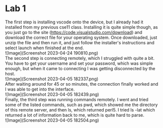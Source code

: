 # Lab 1  
The first step is installing vscode onto the device, but I already had it installed from my previous cse11 class. Installing it is quite simple though, as you just go to the site (https://code.visualstudio.com/download) and download the correct file for your operating system. Once downloaded, just unzip the file and then run it, and just follow the installer's instructions and select launch when finished at the end.  
![Image](Screenshot 2023-04-24 190810.png)  
The second step is connecting remotely, which I struggled with quite a bit. You have to get your username and set your password, which was simple enough, but when it came to connecting I was getting disconnected by the host.  
![Image](Screenshot 2023-04-05 182337.png)  
After waiting around for 45 or so minutes, the connection finally worked and I was able to get into the interface.  
![Image](Screenshot 2023-04-05 182439.png)  
Finally, the third step was running commands remotely. I went and tried some of the listed commands, such as pwd, which showed me the directory of this remote server, and then ls, which returned perl5. I tried ls -lat which returned a lot of information back to me, which is quite hard to parse.  
![Image](Screenshot 2023-04-05 182504.png)

